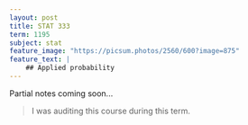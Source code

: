 ```yaml
---
layout: post
title: STAT 333
term: 1195
subject: stat
feature_image: "https://picsum.photos/2560/600?image=875"
feature_text: |
    ## Applied probability
---
```


Partial notes coming soon...

 > I was auditing this course during this term.

